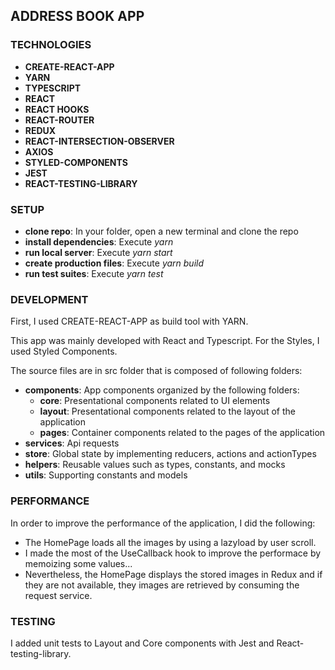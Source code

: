 ## ADDRESS BOOK APP

### TECHNOLOGIES

- **CREATE-REACT-APP**
- **YARN**
- **TYPESCRIPT**
- **REACT**
- **REACT HOOKS**
- **REACT-ROUTER**
- **REDUX**
- **REACT-INTERSECTION-OBSERVER**
- **AXIOS**
- **STYLED-COMPONENTS**
- **JEST**
- **REACT-TESTING-LIBRARY**

### SETUP

* **clone repo**: In your folder, open a new terminal and clone the repo
* **install dependencies**: Execute *yarn*
* **run local server**: Execute *yarn start*
* **create production files**: Execute *yarn build*
* **run test suites**: Execute *yarn test*

### DEVELOPMENT

First, I used CREATE-REACT-APP as build tool with YARN.

This app was mainly developed with React and Typescript. For the Styles, I used Styled Components.

The source files are in src folder that is composed of following folders:

- **components**: App components organized by the following folders:
    * **core**: Presentational components related to UI elements
    * **layout**: Presentational components related to the layout of the application
    * **pages**: Container components related to the pages of the application
- **services**: Api requests
- **store**: Global state by implementing reducers, actions and actionTypes
- **helpers**: Reusable values such as types, constants, and mocks
- **utils**: Supporting constants and models

### PERFORMANCE

In order to improve the performance of the application, I did the following:

- The HomePage loads all the images by using a lazyload by user scroll.
- I made the most of the UseCallback hook to improve the performace by memoizing some values...
- Nevertheless, the HomePage displays the stored images in Redux and if they are not available, they images are retrieved by consuming the request service.

### TESTING

I added unit tests to Layout and Core components with Jest and React-testing-library.


